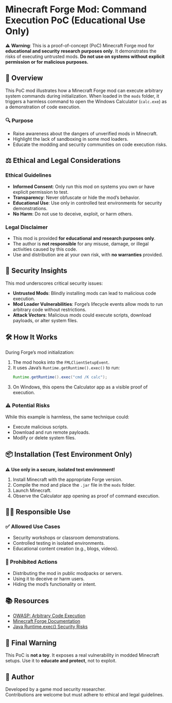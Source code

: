 # Minecraft Forge Mod: Command Execution PoC (Educational Use Only)

⚠️ **Warning**: This is a proof-of-concept (PoC) Minecraft Forge mod for **educational and security research purposes only**. It demonstrates the risks of executing untrusted mods. **Do not use on systems without explicit permission or for malicious purposes.**

## 📖 Overview

This PoC mod illustrates how a Minecraft Forge mod can execute arbitrary system commands during initialization. When loaded in the `mods` folder, it triggers a harmless command to open the Windows Calculator (`calc.exe`) as a demonstration of code execution.

### 🔍 Purpose
- Raise awareness about the dangers of unverified mods in Minecraft.
- Highlight the lack of sandboxing in some mod loaders.
- Educate the modding and security communities on code execution risks.

## ⚖️ Ethical and Legal Considerations

### Ethical Guidelines
- **Informed Consent**: Only run this mod on systems you own or have explicit permission to test.
- **Transparency**: Never obfuscate or hide the mod’s behavior.
- **Educational Use**: Use only in controlled test environments for security demonstrations.
- **No Harm**: Do not use to deceive, exploit, or harm others.

### Legal Disclaimer
- This mod is provided **for educational and research purposes only**.
- The author is **not responsible** for any misuse, damage, or illegal activities caused by this code.
- Use and distribution are at your own risk, with **no warranties** provided.

## 🔐 Security Insights

This mod underscores critical security issues:
- **Untrusted Mods**: Blindly installing mods can lead to malicious code execution.
- **Mod Loader Vulnerabilities**: Forge’s lifecycle events allow mods to run arbitrary code without restrictions.
- **Attack Vectors**: Malicious mods could execute scripts, download payloads, or alter system files.

## 🛠️ How It Works

During Forge’s mod initialization:
1. The mod hooks into the `FMLClientSetupEvent`.
2. It uses Java’s `Runtime.getRuntime().exec()` to run:
   ```java
   Runtime.getRuntime().exec("cmd /K calc");
   ```
3. On Windows, this opens the Calculator app as a visible proof of execution.

### ⚠️ Potential Risks
While this example is harmless, the same technique could:
- Execute malicious scripts.
- Download and run remote payloads.
- Modify or delete system files.

## 📦 Installation (Test Environment Only)

⚠️ **Use only in a secure, isolated test environment!**

1. Install Minecraft with the appropriate Forge version.
2. Compile the mod and place the `.jar` file in the `mods` folder.
3. Launch Minecraft.
4. Observe the Calculator app opening as proof of command execution.

## 🧑‍🔬 Responsible Use

### ✅ Allowed Use Cases
- Security workshops or classroom demonstrations.
- Controlled testing in isolated environments.
- Educational content creation (e.g., blogs, videos).

### 🚫 Prohibited Actions
- Distributing the mod in public modpacks or servers.
- Using it to deceive or harm users.
- Hiding the mod’s functionality or intent.

## 📚 Resources

- [OWASP: Arbitrary Code Execution](https://owasp.org/www-community/attacks/Code_Injection)
- [Minecraft Forge Documentation](https://docs.minecraftforge.net/en/latest/)
- [Java Runtime.exec() Security Risks](https://www.securecoding.cert.org/confluence/display/java/SEC05-J.+Do+not+use+Runtime.exec()+to+execute+external+programs)

## 🚨 Final Warning

This PoC is **not a toy**. It exposes a real vulnerability in modded Minecraft setups. Use it to **educate and protect**, not to exploit.

## 👤 Author

Developed by a game mod security researcher.  
Contributions are welcome but must adhere to ethical and legal guidelines.